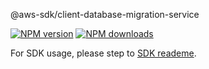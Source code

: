 @aws-sdk/client-database-migration-service

[![NPM version](https://img.shields.io/npm/v/@aws-sdk/client-database-migration-service/beta.svg)](https://www.npmjs.com/package/@aws-sdk/client-database-migration-service)
[![NPM downloads](https://img.shields.io/npm/dm/@aws-sdk/client-database-migration-service.svg)](https://www.npmjs.com/package/@aws-sdk/client-database-migration-service)

For SDK usage, please step to [SDK reademe](https://github.com/aws/aws-sdk-js-v3).
